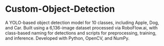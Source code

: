 # Custom-Object-Detection
A YOLO-based object detection model for 10 classes, including Apple, Dog, and Car. Built using a 6,136-image dataset processed via RoboFlow.ai, with class-based naming for detections and scripts for preprocessing, training, and inference. Developed with Python, OpenCV, and NumPy.
